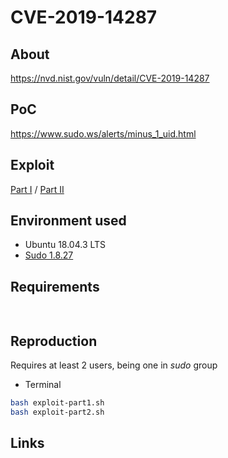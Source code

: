 # CVE-2019-14287

## About
<https://nvd.nist.gov/vuln/detail/CVE-2019-14287>


## PoC
<https://www.sudo.ws/alerts/minus_1_uid.html>


## Exploit 
[Part I](exploit-part1.sh) / [Part II](exploit-part2.sh) 


## Environment used

* Ubuntu 18.04.3 LTS
* [Sudo 1.8.27](https://www.sudo.ws/dist/sudo-1.8.27.tar.gz)


## Requirements
```bash
 
```

## Reproduction
Requires at least 2 users, being one in <i>sudo</i> group 
* Terminal
```bash
bash exploit-part1.sh
bash exploit-part2.sh
```
 
## Links
